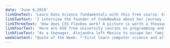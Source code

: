 ```yaml
---
date: 'June 6,2019'
linkOneText: 'Learn Data Science fundamentals with this free course. Even though Data Science is a math-intensive field, Professor Poulson designed this course to teach you the basics without the need for math or programming skills. (6 hour watch): https://www.freecodecamp.org/news/data-science-course-for-beginners'
linkTwoText: 'I interview the founder of CodeNewbie about her journey into tech. We talk about how she immigrated to the US from Ethiopia, learned to code, got a job at Microsoft, and created her own conference. (2 hour listen): https://www.freecodecamp.org/news/talking-with-codenewbie-saron-yitbarek'
linkThreeText: 'How does CSS Flexbox work? A picture is worth a thousand words. And animated gifs are even better. (4 minute read): https://www.freecodecamp.org/news/the-complete-flex-animated-tutorial'
linkFourText: 'Here are 650 free university courses on programming and computer science starting in June, so you can make the most of your summer learning. (Browsable list): https://www.freecodecamp.org/news/650-free-online-programming-computer-science-courses-you-can-start-this-summer'
linkFiveText: "As a teenager, Alejandra left Mexico to escape her family's involvement in a cult. She taught herself to code while making ends meet, and went from junior developer to working at AWS (2 hour listen): https://www.freecodecamp.org/news/from-cult-survivor-to-developer-advocate-at-aws"
weekContent: "Quote of the Week: *'First learn computer science and all the theory. Next develop a programming style. Then forget all that and just hack.'* — George Carrette"
---
```


